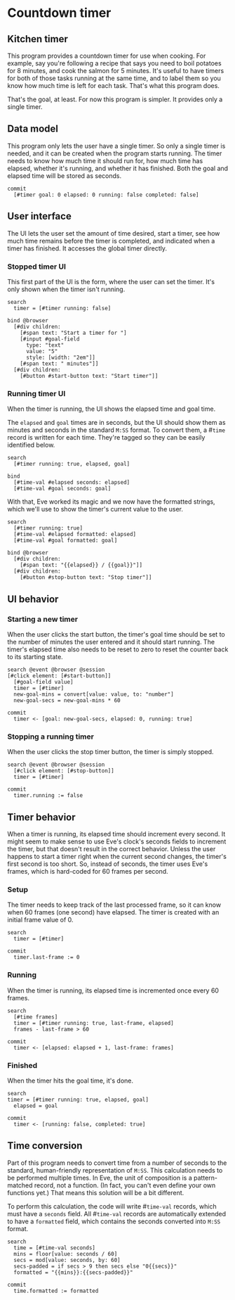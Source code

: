 # Countdown timer
## Kitchen timer
This program provides a countdown timer for use when cooking. For example, say you're following a recipe that says you need to boil potatoes for 8 minutes, and cook the salmon for 5 minutes. It's useful to have timers for both of those tasks running at the same time, and to label them so you know how much time is left for each task. That's what this program does.

That's the goal, at least. For now this program is simpler. It provides only a single timer.

## Data model
This program only lets the user have a single timer. So only a single timer is needed, and it can be created when the program starts running. The timer needs to know how much time it should run for, how much time has elapsed, whether it's running, and whether it has finished. Both the goal and elapsed time will be stored as seconds.

```
commit
  [#timer goal: 0 elapsed: 0 running: false completed: false]
```

## User interface
The UI lets the user set the amount of time desired, start a timer, see how much time remains before the timer is completed, and indicated when a timer has finished. It accesses the global timer directly.

### Stopped timer UI
This first part of the UI is the form, where the user can set the timer. It's only shown when the timer isn't running.

```
search
  timer = [#timer running: false]

bind @browser
  [#div children:
    [#span text: "Start a timer for "]
    [#input #goal-field
      type: "text"
      value: "5"
      style: [width: "2em"]]
    [#span text: " minutes"]]
  [#div children:
    [#button #start-button text: "Start timer"]]
```

### Running timer UI
When the timer is running, the UI shows the elapsed time and goal time.

The `elapsed` and `goal` times are in seconds, but the UI should show them as minutes and seconds in the standard `M:SS` format. To convert them, a #`time` record is written for each time. They're tagged so they can be easily identified below.

```
search
  [#timer running: true, elapsed, goal]

bind
  [#time-val #elapsed seconds: elapsed]
  [#time-val #goal seconds: goal]
```

With that, Eve worked its magic and we now have the formatted strings, which we'll use to show the timer's current value to the user.

```
search
  [#timer running: true]
  [#time-val #elapsed formatted: elapsed]
  [#time-val #goal formatted: goal]

bind @browser
  [#div children:
    [#span text: "{{elapsed}} / {{goal}}"]]
  [#div children:
    [#button #stop-button text: "Stop timer"]]
```

## UI behavior
### Starting a new timer
When the user clicks the start button, the timer's goal time should be set to the number of minutes the user entered and it should start running. The timer's elapsed time also needs to be reset to zero to reset the counter back to its starting state.

```
search @event @browser @session
[#click element: [#start-button]]
  [#goal-field value]
  timer = [#timer]
  new-goal-mins = convert[value: value, to: "number"]
  new-goal-secs = new-goal-mins * 60

commit
  timer <- [goal: new-goal-secs, elapsed: 0, running: true]
```

### Stopping a running timer
When the user clicks the stop timer button, the timer is simply stopped.

```
search @event @browser @session
  [#click element: [#stop-button]]
  timer = [#timer]

commit
  timer.running := false
```

## Timer behavior
When a timer is running, its elapsed time should increment every second. It might seem to make sense to use Eve's clock's seconds fields to increment the timer, but that doesn't result in the correct behavior. Unless the user happens to start a timer right when the current second changes, the timer's first second is too short. So, instead of seconds, the timer uses Eve's frames, which is hard-coded for 60 frames per second.

### Setup
The timer needs to keep track of the last processed frame, so it can know when 60 frames (one second) have elapsed. The timer is created with an initial frame value of 0.

```
search
  timer = [#timer]

commit
  timer.last-frame := 0
```

### Running
When the timer is running, its elapsed time is incremented once every 60 frames.

```eve
search
  [#time frames]
  timer = [#timer running: true, last-frame, elapsed]
  frames - last-frame > 60

commit
  timer <- [elapsed: elapsed + 1, last-frame: frames]
```

### Finished
When the timer hits the goal time, it's done.

```
search
timer = [#timer running: true, elapsed, goal]
  elapsed = goal

commit
  timer <- [running: false, completed: true]
```

## Time conversion
Part of this program needs to convert time from a number of seconds to the standard, human-friendly representation of `M:SS`. This calculation needs to be performed multiple times. In Eve, the unit of composition is a pattern-matched record, not a function. (In fact, you can't even define your own functions yet.) That means this solution will be a bit different.

To perform this calculation, the code will write #`time-val` records, which must have a `seconds` field. All #`time-val` records are automatically extended to have a `formatted` field, which contains the seconds converted into `M:SS` format.

```
search
  time = [#time-val seconds]
  mins = floor[value: seconds / 60]
  secs = mod[value: seconds, by: 60]
  secs-padded = if secs > 9 then secs else "0{{secs}}"
  formatted = "{{mins}}:{{secs-padded}}"

commit
  time.formatted := formatted
```

